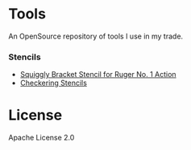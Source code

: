 # Tools

An OpenSource repository of tools I use in my trade.

### Stencils
 * [Squiggly Bracket Stencil for Ruger No. 1 Action](https://github.com/ZebGunmaking/tools/tree/main/Stencils/Ruger%20No.%201%20-%20Squiggly%20Bracket%20Stencil)
 * [Checkering Stencils](https://github.com/ZebGunmaking/tools/tree/main/Stencils/Checkering)

# License
Apache License 2.0
